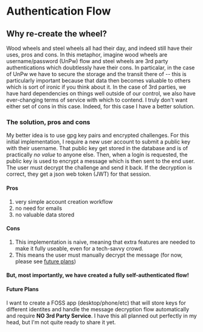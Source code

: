 # Authentication Flow

## Why re-create the wheel?
Wood wheels and steel wheels all had their day, and indeed still have their uses, pros and cons. In this metaphor, imagine wood wheels are username/password (UnPw) flow and steel wheels are 3rd party authentications which doubtlessly have their cons. In particalar, in the case of UnPw we have to secure the storage and the transit there of -- this is particularly important because that data then becomes valuable to others which is sort of ironic if you think about it. In the case of 3rd parties, we have hard dependencies on things well outside of our control, we also have ever-changing terms of service with which to contend. I truly don't want either set of cons in this case. Indeed, for this case I have a better solution.

### The solution, pros and cons
My better idea is to use gpg key pairs and encrypted challenges. For this initial implementation, I require a new user account to submit a public key with their username. That public key get stored in the database and is of practically *no value* to anyone else. Then, when a login is requested, the public key is used to encrypt a message which is then sent to the end user. The user must decrypt the challenge and send it back. If the decryption is correct, they get a json web token (JWT) for that session.

#### Pros
1. very simple account creation workflow
2. no need for emails
3. no valuable data stored

#### Cons
1. This implementation is naive, meaning that extra features are needed to make it fully useable, even for a tech-savvy crowd.
2. This means the user must manually decrypt the message (for now, please see [future plans](#future-plans))

#### But, most importantly, we have created a fully self-authenticated flow!

#### <a id="future-plans">Future Plans</a>
I want to create a FOSS app (desktop/phone/etc) that will store keys for different identites and handle the message decryption flow automatically and require **NO 3rd Party Service**. I have this all planned out perfectly in my head, but I'm not quite ready to share it yet.